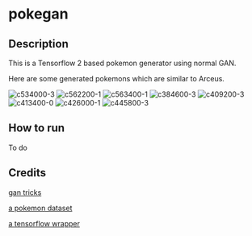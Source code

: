 # pokegan
## Description
This is a Tensorflow 2 based pokemon generator using normal GAN.

Here are some generated pokemons which are similar to Arceus.

![c534000-3](https://user-images.githubusercontent.com/50898990/203698630-5ae8830f-bfa7-4ae7-8932-e71992253199.png)
![c562200-1](https://user-images.githubusercontent.com/50898990/203698635-0e44cf17-e257-4857-be32-8d50dc215578.png)
![c563400-1](https://user-images.githubusercontent.com/50898990/203698640-4fbb0f89-2b44-4639-b9b7-b08b93940092.png)
![c384600-3](https://user-images.githubusercontent.com/50898990/203698641-6f0638dc-0efa-4772-9134-3154510ab17c.png)
![c409200-3](https://user-images.githubusercontent.com/50898990/203698645-6dbe3b07-837a-47fe-a7a2-3ccc3d198aaa.png)
![c413400-0](https://user-images.githubusercontent.com/50898990/203698651-7b9143a7-d71d-4b03-a6d0-c54d67a4db55.png)
![c426000-1](https://user-images.githubusercontent.com/50898990/203698652-4efc5e3f-e97d-4b89-9755-d5cc8e42525b.png)
![c445800-3](https://user-images.githubusercontent.com/50898990/203698656-2a8f85b4-1d75-453a-8a80-e919724dd908.png)

## How to run
To do
## Credits
[gan tricks](https://github.com/soumith/ganhacks)

[a pokemon dataset](https://github.com/PokeAPI/sprites)

[a tensorflow wrapper](https://github.com/WilliamRo/tframe)
 
